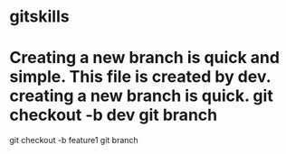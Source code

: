 # gitskills
Creating a new branch is quick and simple.
This file is created by dev.
creating a new branch is quick.
git checkout -b dev
git branch
==============================
git checkout -b feature1
git branch

